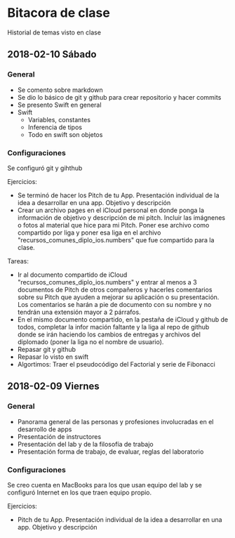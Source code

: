 # Bitacora de clase

Historial de temas visto en clase

## 2018-02-10 Sábado

### General
- Se comento sobre markdown
- Se dio lo básico de git y github para crear repositorio y hacer commits
- Se presento Swift en general
- Swift
  - Variables, constantes
  - Inferencia de tipos
  - Todo en swift son objetos

### Configuraciones
Se configuró git y gihthub

Ejercicios:

- Se terminó de hacer los Pitch de tu App. Presentación individual de la idea a desarrollar en una app. Objetivo y descripción
- Crear un archivo pages en el iCloud personal en donde ponga la información de objetivo y descripción de mi pitch. Incluir las imágnenes o fotos al material que hice para mi Pitch. Poner ese archivo como compartido por liga y poner esa liga en el archivo "recursos_comunes_diplo_ios.numbers" que fue compartido para la clase. 

Tareas:

- Ir al documento compartido de iCloud "recursos_comunes_diplo_ios.numbers" y entrar al menos a 3 documentos de Pitch de otros compañeros y hacerles comentarios sobre su Pitch que ayuden a mejorar su aplicación o su presentación. Los comentarios se harán a pie de documento con su nombre y no tendrán una extensión mayor a 2 párrafos.
- En el mismo documento compartido, en la pestaña de iCloud y github de todos, completar la infor mación faltante y la liga al repo de github donde se irán haciendo los cambios de entregas y archivos del diplomado (poner la liga no el nombre de usuario).
- Repasar git y github
- Repasar lo visto en swift
- Algortimos: Traer el pseudocódigo del Factorial y serie de Fibonacci

## 2018-02-09 Viernes

### General
- Panorama general de las personas y profesiones involucradas en el desarrollo de apps
- Presentación de instructores
- Presentación del lab y de la filosofía de trabajo
- Presentación forma de trabajo, de evaluar, reglas del laboratorio

### Configuraciones
Se creo cuenta en MacBooks para los que usan equipo del lab y se configuró Internet en los que traen equipo propio.

Ejercicios:

- Pitch de tu App. Presentación individual de la idea a desarrollar en una app. Objetivo y descripción
